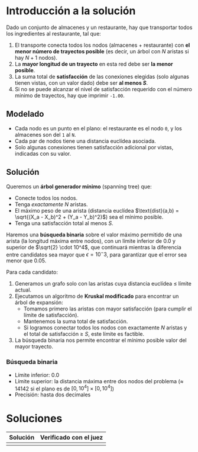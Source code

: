 # Introducción a la solución

Dado un conjunto de almacenes y un restaurante, hay que transportar todos los
ingredientes al restaurante, tal que:

1. El transporte conecta todos los nodos (almacenes + restaurante) con **el
   menor número de trayectos posible** (es decir, un árbol con $N$ aristas si
hay $N+1$ nodos).
2. La **mayor longitud de un trayecto** en esta red debe ser **la menor
   posible**.
3. La suma total de **satisfacción** de las conexiones elegidas (solo algunas
   tienen vistas, con un valor dado) debe ser **al menos $S$**.
4. Si no se puede alcanzar el nivel de satisfacción requerido con el número
   mínimo de trayectos, hay que imprimir `-1.00`.

## Modelado

- Cada nodo es un punto en el plano: el restaurante es el nodo `0`, y los
  almacenes son del `1` al `N`.
- Cada par de nodos tiene una distancia euclídea asociada.
- Solo algunas conexiones tienen satisfacción adicional por vistas, indicadas
  con su valor.

## Solución

Queremos un **árbol generador mínimo** (spanning tree) que:

- Conecte todos los nodos.
- Tenga *exactamente* $N$ aristas.
- El máximo peso de una arista (distancia euclídea $\text{dist}(a,b) =
  \sqrt{(X_a - X_b)^2 + (Y_a - Y_b)^2}$) sea el mínimo posible.
- Tenga una satisfacción total al menos $S$.

Haremos una **búsqueda binaria** sobre el valor máximo permitido de una arista
(la longitud máxima entre nodos), con un límite inferior de $0.0$ y superior de
$\sqrt{2} \cdot 10^4$, que continuará mientras la diferencia entre candidatos
sea mayor que $\epsilon = 10^-3$, para garantizar que el error sea menor que
$0.05$.

Para cada candidato:
1. Generamos un grafo solo con las aristas cuya distancia euclídea ≤ límite
   actual.
2. Ejecutamos un algoritmo de **Kruskal modificado** para encontrar un árbol de
   expansión:
    - Tomamos primero las aristas con mayor satisfacción (para cumplir el
      límite de satisfacción).
    - Mantenemos la suma total de satisfacción.
    - Si logramos conectar todos los nodos con exactamente $N$ aristas y el
      total de satisfacción ≥ $S$, este límite es factible.
3. La búsqueda binaria nos permite encontrar el mínimo posible valor del mayor
   trayecto.

### Búsqueda binaria

- Límite inferior: $0.0$
- Límite superior: la distancia máxima entre dos nodos del problema (≈ 14142 si
  el plano es de $[0,10^4] \times [0,10^4]$)
- Precisión: hasta dos decimales

# Soluciones

| Solución | Verificado con el juez |
| :------: | :--------------------: |
|          |                        |

